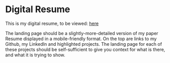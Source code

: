 # Digital Resume



This is my digital resume, to be viewed: [here](psychicesp.github.io/indexx.html)  

The landing page should be a slightly-more-detailed version of my paper Resume displayed in a mobile-friendly format.  On the top are links to my Github, my LinkedIn and highlighted projects.  The landing page for each of these projects should be self-sufficient to give you context for what is there, and what it is trying to show.